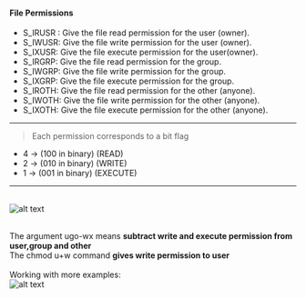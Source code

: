 #### File Permissions

- S_IRUSR : Give the file read permission for the user (owner).
- S_IWUSR:  Give the file write permission for the user (owner).
- S_IXUSR:  Give the file execute permission for the user(owner).
- S_IRGRP:  Give the file read permission for the group.
- S_IWGRP:  Give the file write permission for the group.
- S_IXGRP:  Give the file execute permission for the group.
- S_IROTH:  Give the file read permission for the other (anyone).
- S_IWOTH:  Give the file write permission for the other (anyone).
- S_IXOTH:  Give the file execute permission for the other (anyone).

***


> Each permission corresponds to a bit flag

- 4 -> (100 in binary) (READ)
- 2 -> (010 in binary) (WRITE)
- 1 -> (001 in binary) (EXECUTE)

***

\
![alt text](image/chmod.png)

\
The argument ugo-wx means **subtract write and execute permission from user,group and other** 
\
The chmod u+w command **gives write permission to user**
\
\
Working with more examples:
\
![alt text](image/permission.png)


